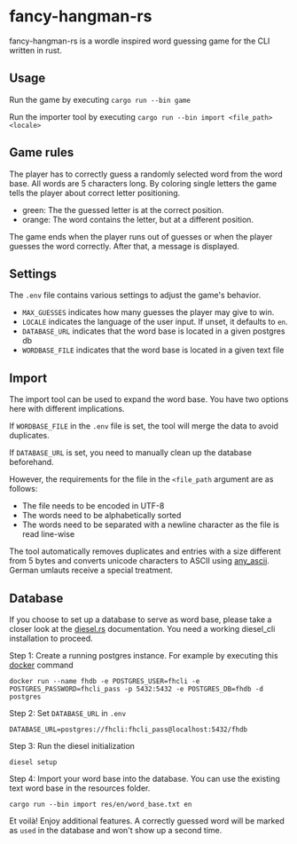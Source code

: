 # fancy-hangman-rs
fancy-hangman-rs is a wordle inspired word guessing game for the CLI written in rust.

## Usage
Run the game by executing
`
cargo run --bin game
`

Run the importer tool by executing
`
cargo run --bin import <file_path> <locale>
`

## Game rules
The player has to correctly guess a randomly selected word from the word base. All words are 5 characters long. By coloring single letters the game tells the player about correct letter positioning.
* green: The the guessed letter is at the correct position.
* orange: The word contains the letter, but at a different position.

The game ends when the player runs out of guesses or when the player guesses the word correctly. After that, a message is displayed. 

## Settings
The `.env` file contains various settings to adjust the game's behavior.
* `MAX_GUESSES` indicates how many guesses the player may give to win.
* `LOCALE` indicates the language of the user input. If unset, it defaults to ``en``.
* `DATABASE_URL` indicates that the word base is located in a given postgres db
* `WORDBASE_FILE` indicates that the word base is located in a given text file

## Import
The import tool can be used to expand the word base. You have two options here with different implications.

If `WORDBASE_FILE` in the `.env` file is set, the tool will merge the data to avoid duplicates.

If `DATABASE_URL` is set, you need to manually clean up the database beforehand.

However, the requirements for the file in the `<file_path` argument are as follows:
* The file needs to be encoded in UTF-8
* The words need to be alphabetically sorted
* The words need to be separated with a newline character as the file is read line-wise

The tool automatically removes duplicates and entries with a size different from 5 bytes and converts unicode characters to ASCII using [any_ascii]. German umlauts receive a special treatment.

## Database
If you choose to set up a database to serve as word base, please take a closer look at the [diesel.rs] documentation. You need a working diesel_cli installation to proceed.

Step 1: Create a running postgres instance. For example by executing this [docker] command

`docker run --name fhdb -e POSTGRES_USER=fhcli -e POSTGRES_PASSWORD=fhcli_pass -p 5432:5432 -e POSTGRES_DB=fhdb -d postgres`

Step 2: Set `DATABASE_URL` in `.env`

`DATABASE_URL=postgres://fhcli:fhcli_pass@localhost:5432/fhdb`

Step 3: Run the diesel initialization

`diesel setup`

Step 4: Import your word base into the database. You can use the existing text word base in the resources folder.

`cargo run --bin import res/en/word_base.txt en`

Et voilà! Enjoy additional features. A correctly guessed word will be marked as `used` in the database and won't show up a second time.

[diesel.rs]: http://diesel.rs/guides/getting-started 
[docker]: https://www.docker.com/
[any_ascii]: https://github.com/anyascii/anyascii